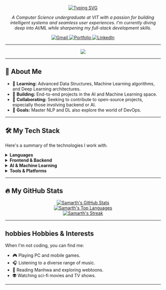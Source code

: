 <div align="center">
  <a href="https://git.io/typing-svg">
    <img src="https://readme-typing-svg.demolab.com?font=Fira+Code&weight=600&pause=1000&color=BD93F9&center=true&vCenter=true&random=true&width=435&lines=Hi%2C+I'm+Samarth+Pratap+Singh;Full-Stack+Developer;Aspiring+AI+%26+ML+Engineer;Computer+Science+Student" alt="Typing SVG">
  </a>
</div>

<p align="center">
  <em>
    A Computer Science undergraduate at VIT with a passion for building intelligent systems and seamless user experiences. I'm currently diving deep into AI/ML while sharpening my full-stack development skills.
  </em>
</p>

<p align="center">
  <a href="mailto:samarthsin2006@gmail.com">
    <img src="https://img.shields.io/badge/Gmail-D14836?style=for-the-badge&logo=gmail&logoColor=white" alt="Gmail"/>
  </a>
  <a href="https://portfolio-noviciusss.vercel.app/" target="_blank">
    <img src="https://img.shields.io/badge/Portfolio-8A2BE2?style=for-the-badge&logo=About.me&logoColor=white" alt="Portfolio"/>
  </a>
  <a href="#" target="_blank">
    <img src="https://img.shields.io/badge/LinkedIn-0077B5?style=for-the-badge&logo=linkedin&logoColor=white" alt="LinkedIn"/>
  </a>
</p>

---

<p align="center">
  <a href="https://github.com/noviciusss/github-profile-views-counter">
    <img src="https://komarev.com/ghpvc/?username=noviciusss&style=for-the-badge&color=blueviolet">
  </a>
</p>

---
## 🚀 About Me

-   🌱 **Learning:** Advanced Data Structures, Machine Learning algorithms, and Deep Learning architectures.
-   🔭 **Building:** End-to-end projects in the AI and Machine Learning space.
-   👯 **Collaborating:** Seeking to contribute to open-source projects, especially those involving backend or AI.
-   🎯 **Goals:** Master NLP and DL also explore the world of DevOps.

---

## 🛠️ My Tech Stack

Here's a summary of the technologies I work with.

<details>
  <summary><strong>Languages</strong></summary>
  <p align="center">
    <img src="https://img.shields.io/badge/Python-3776AB?style=for-the-badge&logo=python&logoColor=white" alt="Python">
    <img src="https://img.shields.io/badge/TypeScript-3178C6?style=for-the-badge&logo=typescript&logoColor=white" alt="TypeScript">
    <img src="https://img.shields.io/badge/JavaScript-F7DF1E?style=for-the-badge&logo=javascript&logoColor=black" alt="JavaScript">
    <img src="https://img.shields.io/badge/C%2B%2B-00599C?style=for-the-badge&logo=c%2B%2B&logoColor=white" alt="C++">
    <img src="https://img.shields.io/badge/HTML5-E34F26?style=for-the-badge&logo=html5&logoColor=white" alt="HTML5">
    <img src="https://img.shields.io/badge/CSS3-1572B6?style=for-the-badge&logo=css3&logoColor=white" alt="CSS3">
  </p>
</details>

<details>
  <summary><strong>Frontend & Backend</strong></summary>
  <p align="center">
    <img src="https://img.shields.io/badge/Next.js-000000?style=for-the-badge&logo=nextdotjs&logoColor=white" alt="Next.js">
    <img src="https://img.shields.io/badge/React-20232A?style=for-the-badge&logo=react&logoColor=61DAFB" alt="React">
    <img src="https://img.shields.io/badge/Express.js-000000?style=for-the-badge&logo=express&logoColor=white" alt="Express.js">
    <img src="https://img.shields.io/badge/Node.js-339933?style=for-the-badge&logo=nodedotjs&logoColor=white" alt="Node.js">
  </p>
</details>

<details>
  <summary><strong>AI & Machine Learning</strong></summary>
  <p align="center">
    <img src="https://img.shields.io/badge/TensorFlow-FF6F00?style=for-the-badge&logo=tensorflow&logoColor=white" alt="TensorFlow">
    <img src="https://img.shields.io/badge/PyTorch-EE4C2C?style=for-the-badge&logo=pytorch&logoColor=white" alt="PyTorch">
    <img src="https://img.shields.io/badge/scikit--learn-F7931E?style=for-the-badge&logo=scikit-learn&logoColor=white" alt="Scikit-learn">
    <img src="https://img.shields.io/badge/Pandas-150458?style=for-the-badge&logo=pandas&logoColor=white" alt="Pandas">
    <img src="https://img.shields.io/badge/Numpy-013243?style=for-the-badge&logo=numpy&logoColor=white" alt="Numpy">
  </p>
</details>

<details>
  <summary><strong>Tools & Platforms</strong></summary>
  <p align="center">
    <img src="https://img.shields.io/badge/Git-F05032?style=for-the-badge&logo=git&logoColor=white" alt="Git">
    <img src="https://img.shields.io/badge/GitHub-181717?style=for-the-badge&logo=github&logoColor=white" alt="GitHub">
    <img src="https://img.shields.io/badge/Docker-2496ED?style=for-the-badge&logo=docker&logoColor=white" alt="Docker">
    <img src="https://img.shields.io/badge/Figma-F24E1E?style=for-the-badge&logo=figma&logoColor=white" alt="Figma">
    <img src="https://img.shields.io/badge/VS_Code-007ACC?style=for-the-badge&logo=visual-studio-code&logoColor=white" alt="VS Code">
  </p>
</details>

---

## 🔥 My GitHub Stats

<p align="center">
  <a href="https://github.com/anuraghazra/github-readme-stats">
    <img alt="Samarth's GitHub Stats" src="https://github-readme-stats.vercel.app/api?username=noviciusss&show_icons=true&theme=dracula&include_all_commits=true&count_private=true" />
  </a>
  <br>
  <a href="https://github.com/anuraghazra/github-readme-stats">
    <img alt="Samarth's Top Languages" src="https://github-readme-stats.vercel.app/api/top-langs/?username=noviciusss&layout=compact&theme=dracula" />
  </a>
  <br>
  <a href="https://github.com/DenverCoder1/github-readme-streak-stats">
    <img alt="Samarth's Streak" src="https://github-readme-streak-stats.herokuapp.com/?user=noviciusss&theme=dracula&hide_border=true&border_radius=5" />
  </a>
</p>

---

##  hobbies Hobbies & Interests

When I'm not coding, you can find me:
-   🎮 Playing PC and mobile games.
-   🎧 Listening to a diverse range of music.
-   📖 Reading Manhwa and exploring webtoons.
-   👽 Watching sci-fi movies and TV shows.

---

